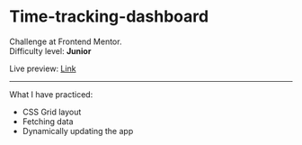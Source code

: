 # Time-tracking-dashboard
Challenge at Frontend Mentor. </br>
Difficulty level: <b>Junior</b>

Live preview: <a href="https://time-tracking-dashboard-eight.vercel.app">Link</a>

<hr>
What I have practiced: </br>
<ul>
<li>CSS Grid layout</li>
<li>Fetching data</li>
<li>Dynamically updating the app</li>
</ul>
